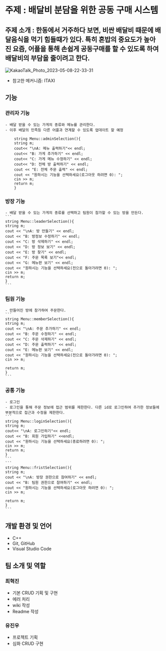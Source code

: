 # 주제 : 배달비 분담을 위한 공동 구매 시스템

## 주제 소개 : 한동에서 거주하다 보면, 비싼 배달비 때문에 배달음식을 먹기 힘들때가 있다. 특히 혼밥의 중요도가 높아진 요즘, 어플을 통해 손쉽게 공동구매를 할 수 있도록 하여 배달비의 부담을 줄이려고 한다.

![KakaoTalk_Photo_2023-05-08-22-33-31](https://user-images.githubusercontent.com/130913514/236838869-7a047d40-76c1-4ffa-8425-8385276b268c.jpeg)
- 참고한 메커니즘: ITAXI


## 기능
  ### 관리자 기능
    - 배달 받을 수 있는 가게의 종류와 메뉴를 관리한다.
    - 이후 배달의 민족등 다른 어플과 연계할 수 있도록 업데이트 할 예정
```
    string Menu::adminSelection(){
    string m;
    cout<< "\nA: 메뉴 출력하기"<< endl;
    cout<< "B: 가게 추가하기" << endl;
    cout<< "C: 가게 메뉴 수정하기" << endl;
    cout<< "D: 전체 방 출력하기" << endl;
    cout << "E: 전체 주문 출력" << endl;
    cout << "원하시는 기능을 선택하세요(로그아웃 하려면 0): ";
    cin >> m;
    return m;
    }
```
  ### 방장 기능
    - 배달 받을 수 있는 가게의 종류를 선택하고 팀원이 참가할 수 있는 방을 만든다.
    ```
    string Menu::leaderSelection(){
    string m;
    cout << "\nA: 방 만들기" << endl;
    cout << "B: 방정보 수정하기" << endl;
    cout << "C: 방 삭제하기" << endl;
    cout << "D: 방 정보 보기" << endl;
    cout << "E: 방 찾기" << endl;
    cout << "F: 주문 목록 보기"<< endl;
    cout << "G: 메뉴판 보기" << endl;
    cout << "원하시는 기능을 선택하세요(전으로 돌아가려면 0): ";
    cin >> m;
    return m;
    }
    ```
  ### 팀원 기능
    - 만들어진 방에 참가하여 주문한다.
    ```
    string Menu::memberSelection(){
    string m;
    cout << "\nA: 주문 추가하기" << endl;
    cout << "B: 주문 수정하기" << endl;
    cout << "C: 주문 삭제하기" << endl;
    cout << "D: 주문 출력하기" << endl;
    cout << "E: 메뉴판 보기" << endl;
    cout << "원하시는 기능을 선택하세요(전으로 돌아가려면 0): ";
    cin >> m;

    return m;
    }
    ```
  ### 공통 기능
    - 로그인
    - 로그인을 통해 주문 정보에 접근 범위를 제한한다. 다른 id로 로그인하여 추가한 정보들에 부분적으로 접근과 수정을 제한한다.
    ```
    string Menu::loginSelection(){
    string m;
    cout<< "\nA: 로그인하기"<< endl;
    cout << "B: 회원 가입하기" <<endl;
    cout << "원하시는 기능을 선택하세요(종료하려면 0): ";
    cin >> m;
    return m;
    }
    ```
    ```
    string Menu::fristSelection(){
    string m;
    cout << "\nA: 방장 권한으로 참여하기" << endl;
    cout << "B: 팀원 권한으로 참여하기" << endl;
    cout << "원하시는 기능을 선택하세요(로그아웃 하려면 0): ";
    cin >> m;

    return m;
    }
    ```

 
## 개발 환경 및 언어
- C++
- Git, GitHub
- Visual Studio Code

## 팀 소개 및 역할
### 최혁진
  - 기본 CRUD 기획 및 구현
  - 에러 처리
  - wiki 작성
  - Readme 작성
### 유진우
  - 프로젝트 기획
  - 심화 CRUD 구현
